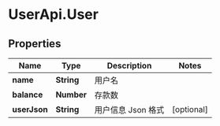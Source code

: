# UserApi.User

## Properties

Name | Type | Description | Notes
------------ | ------------- | ------------- | -------------
**name** | **String** | 用户名 | 
**balance** | **Number** | 存款数 | 
**userJson** | **String** | 用户信息 Json 格式 | [optional] 


